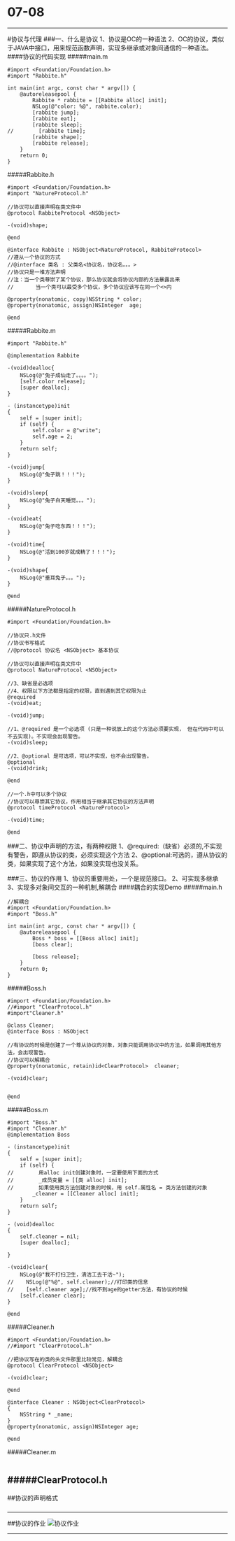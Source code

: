 # 07-08

---
#协议与代理
###一、什么是协议
	1、协议是OC的一种语法
	2、OC的协议，类似于JAVA中接口，用来规范函数声明，实现多继承或对象间通信的一种语法。
####协议的代码实现
#####main.m
```
#import <Foundation/Foundation.h>
#import "Rabbite.h"

int main(int argc, const char * argv[]) {
    @autoreleasepool {
        Rabbite * rabbite = [[Rabbite alloc] init];
        NSLog(@"color: %@", rabbite.color);
        [rabbite jump];
        [rabbite eat];
        [rabbite sleep];
//        [rabbite time];
        [rabbite shape];
        [rabbite release];
    }
    return 0;
}
```
#####Rabbite.h
```
#import <Foundation/Foundation.h>
#import "NatureProtocol.h"

//协议可以直接声明在类文件中
@protocol RabbiteProtocol <NSObject>

-(void)shape;

@end

@interface Rabbite : NSObject<NatureProtocol, RabbiteProtocol>
//遵从一个协议的方式
//@interface 类名 : 父类名<协议名，协议名。。。>
//协议只是一堆方法声明
//注：当一个类尊崇了某个协议，那么协议就会将协议内部的方法暴露出来
//       当一个类可以最受多个协议，多个协议应该写在同一个<>内

@property(nonatomic, copy)NSString * color;
@property(nonatomic, assign)NSInteger  age;

@end
```
#####Rabbite.m
```
#import "Rabbite.h"

@implementation Rabbite

-(void)dealloc{
    NSLog(@"兔子成仙走了。。。。");
    [self.color release];
    [super dealloc];
}

- (instancetype)init
{
    self = [super init];
    if (self) {
        self.color = @"write";
        self.age = 2;
    }
    return self;
}

-(void)jump{
    NSLog(@"兔子跳！！！");
}

-(void)sleep{
    NSLog(@"兔子白天睡觉。。。");
}

-(void)eat{
    NSLog(@"兔子吃东西！！！");
}

-(void)time{
    NSLog(@"活到100岁就成精了！！！");
}

-(void)shape{
    NSLog(@"垂耳兔子。。。");
}

@end
```
#####NatureProtocol.h
```
#import <Foundation/Foundation.h>

//协议只.h文件
//协议书写格式
//@protocol 协议名 <NSObject> 基本协议

//协议可以直接声明在类文件中
@protocol NatureProtocol <NSObject>

//3、缺省是必选项
//4、权限以下方法都是指定的权限，直到遇到其它权限为止
@required
-(void)eat;

-(void)jump;

//1、@required 是一个必选项 (只是一种说放上的这个方法必须要实现， 但在代码中可以不去实现)。不实现会出现警告。
-(void)sleep;

//2、@optional 是可选项，可以不实现，也不会出现警告。
@optional
-(void)drink;

@end

//一个.h中可以多个协议
//协议可以尊崇其它协议，作用相当于继承其它协议的方法声明
@protocol timeProtocol <NatureProtocol>

-(void)time;

@end
```
###二、协议中声明的方法，有两种权限
	1、@required:（缺省）必须的,不实现有警告，即遵从协议的类，必须实现这个方法
	2、@optional:可选的，遵从协议的类，如果实现了这个方法，如果没实现也没关系。

###三、协议的作用
	1、协议的重要用处，一个是规范接口。
	2、可实现多继承
	3、实现多对象间交互的一种机制,解耦合
####耦合的实现Demo
#####main.h
```
//解耦合
#import <Foundation/Foundation.h>
#import "Boss.h"

int main(int argc, const char * argv[]) {
    @autoreleasepool {
        Boss * boss = [[Boss alloc] init];
        [boss clear];
        
        [boss release];
    }
    return 0;
}
```
#####Boss.h
```
#import <Foundation/Foundation.h>
//#import "ClearProtocol.h"
#import"Cleaner.h"

@class Cleaner;
@interface Boss : NSObject

//有协议的时候是创建了一个尊从协议的对象，对象只能调用协议中的方法，如果调用其他方法，会出现警告。
//协议可以解耦合
@property(nonatomic, retain)id<ClearProtocol>  cleaner;

-(void)clear;


@end
```
#####Boss.m
```
#import "Boss.h"
#import "Cleaner.h"
@implementation Boss

- (instancetype)init
{
    self = [super init];
    if (self) {
//        用alloc init创建对象时，一定要使用下面的方式
//        _成员变量 = [[类 alloc] init];
//        如果使用类方法创建对象的时候，用 self.属性名 = 类方法创建的对象
        _cleaner = [[Cleaner alloc] init];
    }
    return self;
}

- (void)dealloc
{
    self.cleaner = nil;
    [super dealloc];
    
}

-(void)clear{
    NSLog(@"我不打扫卫生，清洁工去干活~");
//    NSLog(@"%@", self.cleaner);//打印类的信息
//    [self.cleaner age];//找不到age的getter方法，有协议的时候
    [self.cleaner clear];
}

@end
```
#####Cleaner.h
```
#import <Foundation/Foundation.h>
//#import "ClearProtocol.h"

//把协议写在的类的头文件那里比较常见，解耦合
@protocol ClearProtocol <NSObject>

-(void)clear;

@end

@interface Cleaner : NSObject<ClearProtocol>
{
    NSString * _name;
}
@property(nonatomic, assign)NSInteger age;

@end
```
#####Cleaner.m
```

```
#####ClearProtocol.h
---
##协议的声明格式
###
---
##协议的作业
![协议作业](Snip20160708_18.png)

---
